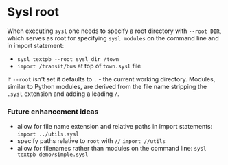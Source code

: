 Sysl root
=========

When executing `sysl` one needs to specify a root directory with `--root DIR`, which serves as root for specifying `sysl modules` on the command line and in import statement:

* `sysl textpb --root sysl_dir /town`
* `import /transit/bus` at top of `town.sysl` file

If `--root` isn't set it defaults to `.` - the current working directory.
Modules, similar to Python modules, are derived from the file name stripping the `.sysl` extension and adding a leading `/`.

### Future enhancement ideas
* allow for file name extension and relative paths in import statements:
	`import ../utils.sysl`
* specify paths relative to `root` with `//`
	`import //utils`
* allow for filenames rather than modules on the command line:
	`sysl textpb demo/simple.sysl`

